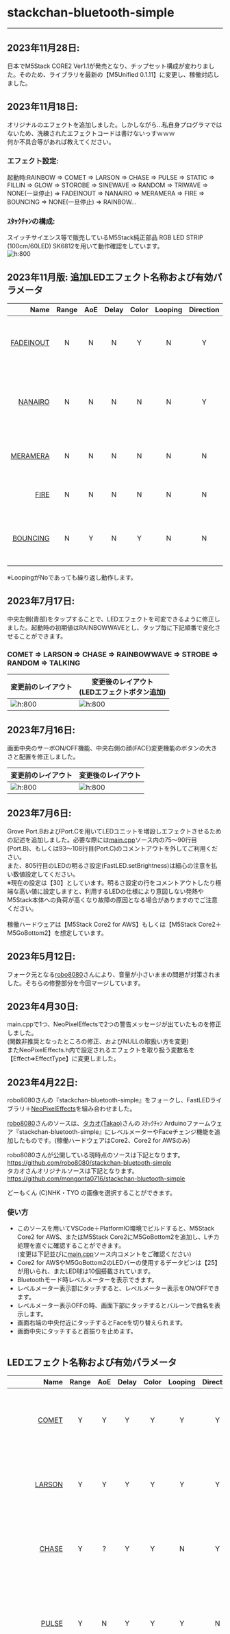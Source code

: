 # stackchan-bluetooth-simple


---
## 2023年11月28日:
日本でM5Stack CORE2 Ver1.1が発売となり、チップセット構成が変わりました。そのため、ライブラリを最新の【M5Unified 0.1.11】に変更し、稼働対応しました。<br>


## 2023年11月18日:
オリジナルのエフェクトを追加しました。しかしながら…私自身プログラマではないため、洗練されたエフェクトコードは書けないっすｗｗｗ<br>
何か不具合等があれば教えてください。<br>


### エフェクト設定:
起動時:RAINBOW ⇒ COMET ⇒ LARSON ⇒ CHASE ⇒ PULSE ⇒ STATIC ⇒ FILLIN ⇒ GLOW ⇒ STOROBE ⇒ SINEWAVE ⇒ RANDOM ⇒ TRIWAVE ⇒ NONE(一旦停止) ⇒ FADEINOUT ⇒ NANAIRO ⇒ MERAMERA ⇒ FIRE ⇒ BOUNCING ⇒ NONE(一旦停止) ⇒ RAINBOW… <br>


### ｽﾀｯｸﾁｬﾝの構成:
スイッチサイエンス等で販売しているM5Stack純正部品 RGB LED STRIP (100cm/60LED) SK6812を用いて動作確認をしています。<br>
![h:800](images/stackchan-XmasLED.png)<br>


## 2023年11月版: 追加LEDエフェクト名称および有効パラメータ
| Name | Range | AoE | Delay | Color | Looping | Direction | Description |
| ----: | :-----: | :-----: |  :---: | :-----: | :-------: | :---------: | :--- |
| [FADEINOUT](https://youtube.com/shorts/7j3RzVZ8V8k?feature=share) | N | N | N | Y | N | Y | LEDがフェードインアウトするエフェクト (色固定) |
| [NANAIRO](https://youtube.com/shorts/aiBonRR6LJo?feature=share) | N | N | N | N | N | Y | LEDがフェードインアウトするエフェクト(七色順番に点灯) |
| [MERAMERA](https://youtube.com/shorts/TvK8jyE4r2A?feature=share) | N | N | N | N | N | N | メラメラと燃えるようなエフェクト |
| [FIRE](https://youtube.com/shorts/ndaVecUnqKE?feature=share) | N | N | N | N | N | N | 炎が立ち上がるようなエフェクト |
| [BOUNCING](https://youtube.com/shorts/cLRLQNVqUdE?feature=share) | N | Y | N | Y | N | N | ボールが弾むようなエフェクト(ボールは最大3つまで) |


※LoopingがNoであっても繰り返し動作します。


## 2023年7月17日:
中央左側(青部)をタップすることで、LEDエフェクトを可変できるように修正しました。起動時の初期値はRAINBOWWAVEとし、タップ毎に下記順番で変化させることができます。<br>
### COMET ⇒ LARSON ⇒ CHASE ⇒ RAINBOWWAVE ⇒ STROBE ⇒ RANDOM ⇒ TALKING

| 変更前のレイアウト              | 変更後のレイアウト<br>(LEDエフェクトボタン追加) |
| ----------------------------- | ----------------------------- |
| ![h:800](images/button02.png) | ![h:800](images/button03.png) |


## 2023年7月16日:
画面中央のサーボON/OFF機能、中央右側の顔(FACE)変更機能のボタンの大きさと配置を修正しました。<br>

| 変更前のレイアウト              | 変更後のレイアウト              |
| ----------------------------- | ----------------------------- |
| ![h:800](images/button01.png) | ![h:800](images/button02.png) |


## 2023年7月6日:
Grove Port.BおよびPort.Cを用いてLEDユニットを増設しエフェクトさせるための記述を追加しました。必要な際には[main.cpp](https://github.com/ToshihiroMakuuchi/stackchan-bluetooth-simple/blob/dev/src/main.cpp)ソース内の75～90行目(Port.B)、もしくは93～108行目(Port.C)のコメントアウトを外してご利用ください。<br>
また、805行目のLEDの明るさ設定(FastLED.setBrightness)は細心の注意を払い数値設定してください。<br>
※現在の設定は【30】としています。明るさ設定の行をコメントアウトしたり極端な高い値に設定しますと、利用するLEDの仕様により意図しない発熱やM5Stack本体への負荷が高くなり故障の原因となる場合がありますのでご注意ください。<br>
<br>
稼働ハードウェアは【M5Stack Core2 for AWS】もしくは【M5Stack Core2＋M5GoBottom2】を想定しています。


## 2023年5月12日:
フォーク元となる[robo8080](https://twitter.com/robo8080)さんにより、音量が小さいままの問題が対策されました。そちらの修整部分を今回マージしています。


## 2023年4月30日:
main.cppで1つ、NeoPixelEffectsで2つの警告メッセージが出ていたものを修正しました。<br>
(関数非推奨となったところの修正、およびNULLの取扱い方を変更)<br>
またNeoPixelEffects.h内で設定されるエフェクトを取り扱う変数名を【Effect⇒EffectType】に変更しました。


## 2023年4月22日:
robo8080さんの『stackchan-bluetooth-simple』をフォークし、FastLEDライブラリ＋[NeoPixelEffects](https://github.com/nolanmoore/NeoPixelEffects)を組み合わせました。<br>


[robo8080](https://twitter.com/robo8080)さんのソースは、[タカオ(Takao)](https://twitter.com/mongonta555)さんの ｽﾀｯｸﾁｬﾝ Arduinoファームウェア『stackchan-bluetooth-simple』にレベルメーターやFaceチェンジ機能を追加したものです。(稼働ハードウェアはCore2、Core2 for AWSのみ)<br>


robo8080さんが公開している現時点のソースは下記となります。<br>
<https://github.com/robo8080/stackchan-bluetooth-simple><br>
タカオさんオリジナルソースは下記となります。<br>
<https://github.com/mongonta0716/stackchan-bluetooth-simple><br>

どーもくん (C)NHK・TYO の画像を選択することができます。<br>


### 使い方 ###
* このソースを用いてVSCode＋PlatformIO環境でビルドすると、M5Stack Core2 for AWS、またはM5Stack Core2にM5GoBottom2を追加し、Lチカ処理を直ぐに確認することができます。<br>
  (変更は下記並びに[main.cpp](https://github.com/ToshihiroMakuuchi/stackchan-bluetooth-simple/blob/dev/src/main.cpp)ソース内コメントをご確認ください)
* Core2 for AWSやM5GoBottom2のLEDバーの使用するデータピンは【25】が用いられ、またLED球は10個搭載されています。
* Bluetoothモード時レベルメーターを表示できます。
* レベルメーター表示部にタッチすると、レベルメーター表示をON/OFFできます。<br>
* レベルメーター表示OFFの時、画面下部にタッチするとバルーンで曲名を表示します。<br>
* 画面右端の中央付近にタッチするとFaceを切り替えられます。<br>
* 画面中央にタッチすると首振りを止めます。<br><br>


## LEDエフェクト名称および有効パラメータ
| Name | Range | AoE | Delay | Color | Looping | Direction | Description |
| ----: | :-----: | :-----: |  :---: | :-----: | :-------: | :---------: | :--- |
| [COMET](https://youtube.com/shorts/wfuuhPH90M0?feature=share) | Y | Y | Y | Y | Y | Y | LED光が尾をを引き設定範囲内を移動する流れ星エフェクト |
| [LARSON](https://youtube.com/shorts/xl6u4YCUk-E?feature=share) | Y | Y | Y | Y | Y | Y | LED光が設定範囲内を往復するエフェクト(ナイトライダー風) |
| [CHASE](https://youtube.com/shorts/lTgBS9gDuDU?feature=share) | Y | ? | Y | Y | N | Y | LEDを1つおきに交互に点滅させるエフェクト(工事現場風) |
| [PULSE](https://youtube.com/shorts/MnvrJHH7iWk?feature=share) | Y | N | Y | Y | Y | N | LEDがゆっくり全点灯、ゆっくり全消灯するフェードインアウトなエフェクト |
| [STATIC](https://youtube.com/shorts/SkdqZ1L5pXA?feature=share) | Y | N | Y | Y | N | N | 同色がチラチラと点滅するキラキラ系エフェクト |
| FADE | Y | N | Y | N | N | N | 設定範囲内でフェードアウトし、全消灯後停止 |
| [FILLIN](https://youtube.com/shorts/7DqiyXPoloc?feature=share) | Y | N | Y | Y | N | Y | 端から1つずつ点灯し、最後は全点灯するエフェクト(全点灯で停止) |
| [GLOW](https://youtube.com/shorts/g3MVGf1shLo?feature=share) | Y | Y | Y | Y | N | N | 設定範囲中央からぼんやりと端に向かい点灯後、中央に戻るエフェクト(ランダム) |
| [RAINBOWWAVE](https://youtube.com/shorts/pfN8k_zY_gs?feature=share) | Y | N | Y | N | N | Y | 動的レインボーグラデーションエフェクト |
| [STOROBE](https://youtube.com/shorts/o3IekoJ9uqQ?feature=share) | Y | N | Y | Y | N | N | 設定範囲内でのストロボエフェクト(定期的に全LEDピカピカ) |
| [SINEWAVE](https://youtube.com/shorts/jg9CFqpYKt8?feature=share) | Y | N | Y | Y | N | Y | 設定範囲内のLED数だけ消灯しながら流れるエフェクト(COMETの逆イメージ) |
| [RANDOM](https://youtube.com/shorts/UXPfDr1h17c?feature=share) | Y | N | Y | N | N | N | LED全部がランダムに点灯するパレード(パリピ)エフェクト |
| TALKING | Y | N | Y | Y | N | N | ロボットのリップシンクのようなエフェクト |
| [TRIWAVE](https://youtube.com/shorts/1XiYPaHgBAA?feature=share) | Y | N | Y | Y | N | Y | LEDが1つずつ消灯しながら流れるエフェクト(COMETの逆イメージ) |
| [FADEINOUT](https://youtube.com/shorts/7j3RzVZ8V8k?feature=share) | N | N | N | Y | N | Y | LEDがフェードインアウトするエフェクト (色固定) |
| [NANAIRO](https://youtube.com/shorts/aiBonRR6LJo?feature=share) | N | N | N | N | N | Y | LEDがフェードインアウトするエフェクト(七色順番に点灯) |
| [MERAMERA](https://youtube.com/shorts/TvK8jyE4r2A?feature=share) | N | N | N | N | N | N | メラメラと燃えるようなエフェクト |
| [FIRE](https://youtube.com/shorts/ndaVecUnqKE?feature=share) | N | N | N | N | N | N | 炎が立ち上がるようなエフェクト |
| [BOUNCING](https://youtube.com/shorts/cLRLQNVqUdE?feature=share) | N | Y | N | Y | N | N | ボールが弾むようなエフェクト(ボールは最大3つまで) |
| NONE | N | N | N | N | N | N | エフェクトの停止 |


---


日本語 | [English](README_en.md)

# 概要

FastLEDライブラリ＋NeoPixelEffectsライブラリを搭載し、簡単にエフェクト機能を使えるようにしました。
M5Stack-AvatarをベースにシンプルにBluetoothスピーカー機能とスタックチャンのサーボコントロール機能をつけました。
[M5Unified](https://github.com/m5stack/M5Unified)のexampleであるBluetooth_with_ESP32A2DPをベースに改造しています。


# 開発環境
- VSCode
- PlatformIO

# 対応機種

- ~~M5Stack Basic/Gray/M5Go<br>BasicはFlashメモリが16MBの機種のみです。~~

- ~~M5Stack Fire~~

- M5Stack Core2 / Core2 for AWSIoT

# 必要なライブラリ
Arduino-ESP32は2.0.4(Fireのみ2.0.0)で動作確認しています。~~M5Stack Fireはarduino-esp32v2.0.4だと不具合があり起動しません。~~

詳しいバージョンについては[platformio.ini](https://github.com/ToshihiroMakuuchi/stackchan-bluetooth-simple/blob/dev/platformio.ini)をご覧ください。

- [M5Stack-Avatar](https://github.com/meganetaaan/m5stack-avatar)

- [ServoEasing](https://github.com/ArminJo/ServoEasing)

- [ESP32Servo](https://github.com/madhephaestus/ESP32Servo)

- [M5Unified](https://github.com/m5stack/M5Unified)

- [ESP8266Audio](https://github.com/earlephilhower/ESP8266Audio)

- [ESP32-A2DP](https://github.com/pschatzmann/ESP32-A2DP)

- [ArduinoJson](https://github.com/bblanchon/ArduinoJson)

- [YAMLDuino](https://github.com/tobozo/YAMLDuino)

- [FastLED](https://github.com/FastLED/FastLED)

- [NeoPixelEffects](https://github.com/nolanmoore/NeoPixelEffects)<br>
NeoPixelEffectsに関してのcppファイル、hファイルは直接src以下に保存します。


# コンパイル時の注意

- ~~M5Stack Fire V2.6/M5Stack Basic V2.6<br>TFカードを使用する際にSD.begin()を20MHz以上では読み込めない事象を確認しました。15MHzに下げています。~~

- ~~M5Stack Basic V2.6<br>VSCode+PlatformIOでコンパイルするときのenvは`env:m5stack-grey`を選択してください。~~

# 設定
SDカードに設定用のYAMLファイルがないとデフォルト値を利用します。（PortAへサーボを接続する設定になっています。）
SDカードに`/yaml/SC_Config.yaml`を配置すると自分の設定が利用できます。

**2022/10/18にJSONからYAMLへ変更しました。JSONからYAMLへのコンバートは[JSON から YAML コンバータ](https://www.site24x7.com/ja/tools/json-to-yaml.html)にて可能です。**<br>コメントの扱いが変わっているので注意してください。

詳しくは[YAMLファイル](https://github.com/mongonta0716/stackchan-bluetooth-simple/blob/main/data/yaml/SC_Config.yaml)を参照してください。

## 設定項目
(カッコ内)は初期値
- servo
    - pin
        - x(Core1 22, Core2 33)<br> X軸のGPIOを指定
        - y(Core1 21, Core2 32)<br> Y軸のGPIOを指定
    - offset<br>サーボの軸が90°にしたときにズレを修正するパラメータ
        - x(0)<br> X軸のオフセット値を設定 (私の場合はズレていて+9しています)
        - y(0)<br> Y軸のオフセット値を設定 (私の場合はズレていて+7しています)

    - speed<br>待機時とBluetoothスピーカーで音が出ているときの待機時間とサーボの移動時間を指定します。最小値と最大値で範囲を指定して、ランダムの値を使用します。
        - normal_mode
             - interval_min(5000)
             - interval_max(10000)
             - move_min(500)
             - move_max(1500)
        - sing_mode
             - interval_min(1000)
             - interval_max(2000)
             - move_min(500)
             - move_max(1500)
- bluetooth
    - device_name(M5Stack_BTSPK)<br>Bluetoothスピーカーのデバイス名を指定します。
    - starting_state(false)<br>起動時にBluetoothモードにするかどうかを指定します。
    - start_volume(100)<br>Bluetoothスピーカーの初期値を設定

- auto_power_off_time(0)<br>Core2のみ。USBの電源供給がOFFになったあと設定した時間が経過すると電源OFFになります。（0は電源OFFしない）

- balloon<br>吹き出しの設定をします。
    - font_language("JA")<br>フォントの言語を指定します。"JA"か"CN"、指定しないとラテンフォントを使用します。
    - lyrics("こんにちは",”Hello”,"你好","Bonjour")<br>ノーマルモード時にランダムで表示するセリフを設定します。最大10個まで。

# 使い方

- BtnA<br>Bluetoothモードに入ります。(bluetooth_mode = falseの時のみ有効)<br>

- BtnB<br>音量を下げます。

- BtnC<br>音量を上げます。

# Credit
- [meganetaaan](https://github.com/meganetaaan)
- [lovyan03](https://github.com/lovyan03/LovyanGFX)
- [robo8080](https://github.com/robo8080)
- [tobozo](https://github.com/tobozo)
- [ToshihiroMakuuchi](https://github.com/ToshihiroMakuuchi)

# LICENSE
[MIT](LICENSE)

# Author
[Takao Akaki](https://github.com/mongonta0716)


